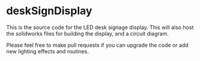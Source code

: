# deskSignDisplay
This is the source code for the LED desk signage display. This will also host the solidworks files for building the display, and a circuit diagram.

Please feel free to make pull requests if you can upgrade the code or add new lighting effects and routines.
